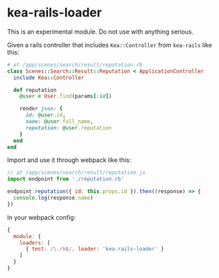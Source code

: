 # kea-rails-loader

This is an experimental module. Do not use with anything serious.

Given a rails controller that includes `Kea::Controller` from `kea-rails` like this:

```ruby
# at /app/scenes/search/result/reputation.rb
class Scenes::Search::Result::Reputation < ApplicationController
  include Kea::Controller

  def reputation
    @user = User.find(params[:id])

    render json: {
      id: @user.id,
      name: @user.full_name,
      reputation: @user.reputation
    }
  end
end
```

Import and use it through webpack like this:

```js
// at /app/scenes/search/result/reputation.js
import endpoint from './reputation.rb'

endpoint.reputation({ id: this.props.id }).then((response) => {
  console.log(response.name)
})
```

In your webpack config:

```js
{
  module: {
    loaders: [
      { test: /\.rb$/, loader: 'kea-rails-loader' }
    ]
  }
}
```
